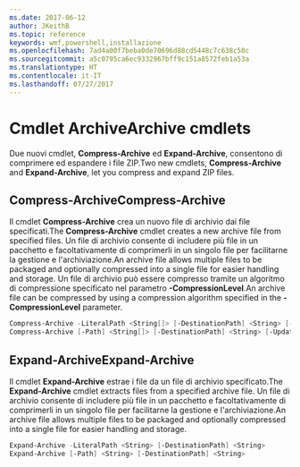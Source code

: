 ```yaml
---
ms.date: 2017-06-12
author: JKeithB
ms.topic: reference
keywords: wmf,powershell,installazione
ms.openlocfilehash: 7ad4a00f7beba0de70696d88cd5448c7c638c50c
ms.sourcegitcommit: a5c0795ca6ec9332967bff9c151a8572feb1a53a
ms.translationtype: HT
ms.contentlocale: it-IT
ms.lasthandoff: 07/27/2017
---
```

# <a name="archive-cmdlets"></a><span data-ttu-id="333ff-102">Cmdlet Archive</span><span class="sxs-lookup"><span data-stu-id="333ff-102">Archive cmdlets</span></span>

<span data-ttu-id="333ff-103">Due nuovi cmdlet, **Compress-Archive** ed **Expand-Archive**, consentono di comprimere ed espandere i file ZIP.</span><span class="sxs-lookup"><span data-stu-id="333ff-103">Two new cmdlets, **Compress-Archive** and **Expand-Archive**, let you compress and expand ZIP files.</span></span>

## <a name="compress-archive"></a><span data-ttu-id="333ff-104">Compress-Archive</span><span class="sxs-lookup"><span data-stu-id="333ff-104">Compress-Archive</span></span>
<span data-ttu-id="333ff-105">Il cmdlet **Compress-Archive** crea un nuovo file di archivio dai file specificati.</span><span class="sxs-lookup"><span data-stu-id="333ff-105">The **Compress-Archive** cmdlet creates a new archive file from specified files.</span></span> <span data-ttu-id="333ff-106">Un file di archivio consente di includere più file in un pacchetto e facoltativamente di comprimerli in un singolo file per facilitarne la gestione e l'archiviazione.</span><span class="sxs-lookup"><span data-stu-id="333ff-106">An archive file allows multiple files to be packaged and optionally compressed into a single file for easier handling and storage.</span></span> <span data-ttu-id="333ff-107">Un file di archivio può essere compresso tramite un algoritmo di compressione specificato nel parametro **-CompressionLevel**.</span><span class="sxs-lookup"><span data-stu-id="333ff-107">An archive file can be compressed by using a compression algorithm specified in the **-CompressionLevel** parameter.</span></span>
```powershell
Compress-Archive -LiteralPath <String[]> [-DestinationPath] <String> [-Update] [-CompressionLevel <Microsoft.PowerShell.Commands.CompressionLevel>] 
Compress-Archive [-Path] <String[]> [-DestinationPath] <String> [-Update] [-CompressionLevel <Microsoft.PowerShell.Commands.CompressionLevel>]
```

## <a name="expand-archive"></a><span data-ttu-id="333ff-108">Expand-Archive</span><span class="sxs-lookup"><span data-stu-id="333ff-108">Expand-Archive</span></span>
<span data-ttu-id="333ff-109">Il cmdlet **Expand-Archive** estrae i file da un file di archivio specificato.</span><span class="sxs-lookup"><span data-stu-id="333ff-109">The **Expand-Archive** cmdlet extracts files from a specified archive file.</span></span> <span data-ttu-id="333ff-110">Un file di archivio consente di includere più file in un pacchetto e facoltativamente di comprimerli in un singolo file per facilitarne la gestione e l'archiviazione.</span><span class="sxs-lookup"><span data-stu-id="333ff-110">An archive file allows multiple files to be packaged and optionally compressed into a single file for easier handling and storage.</span></span>
```powershell
Expand-Archive -LiteralPath <String> [-DestinationPath] <String>
Expand-Archive [-Path] <String> [-DestinationPath] <String>
```

